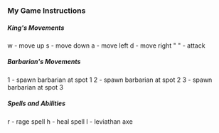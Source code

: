 ### My Game Instructions

##### King's Movements
w - move up
s - move down
a - move left
d - move right
" " - attack

##### Barbarian's Movements
1 - spawn barbarian at spot 1
2 - spawn barbarian at spot 2
3 - spawn barbarian at spot 3

##### Spells and Abilities
r - rage spell
h - heal spell
l - leviathan axe
